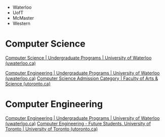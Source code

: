 - Waterloo
- UofT
- McMaster
- Western

# Computer Science

[Computer Science | Undergraduate Programs | University of Waterloo (uwaterloo.ca)](https://uwaterloo.ca/future-students/programs/computer-science)

[Computer Engineering | Undergraduate Programs | University of Waterloo (uwaterloo.ca)](https://uwaterloo.ca/future-students/programs/computer-engineering)
[Computer Science Admission Category | Faculty of Arts & Science (utoronto.ca)](https://www.artsci.utoronto.ca/future/ready-apply/admission-categories/computer-science)

# Computer Engineering
[Computer Engineering | Undergraduate Programs | University of Waterloo (uwaterloo.ca)](https://uwaterloo.ca/future-students/programs/computer-engineering)
[Computer Engineering - Future Students. University of Toronto | University of Toronto (utoronto.ca)](https://future.utoronto.ca/undergraduate-programs/computer-engineering/)

